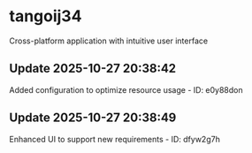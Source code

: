 # tangoij34
Cross-platform application with intuitive user interface

## Update 2025-10-27 20:38:42
Added configuration to optimize resource usage - ID: e0y88don


## Update 2025-10-27 20:38:49
Enhanced UI to support new requirements - ID: dfyw2g7h

